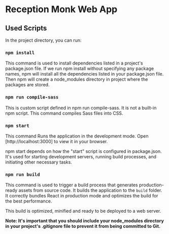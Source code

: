 # Reception Monk Web App


## Used Scripts

In the project directory, you can run:

### `npm install`

This command is used to install dependencies listed in a project's package.json file.  If we run npm install without specifying any package names, npm will install all the dependencies listed in your package.json file. Then npm will create a node_modules directory in project where the packages are stored.

### `npm run compile-sass`

This is custom script defined in npm run compile-sass. It is not a built-in npm script. This command compiles Sass files into CSS. 

### `npm start`

This command Runs the application in the development mode.
Open [http://localhost:3000] to view it in your browser.

npm start depends on how the "start" script is configured in package.json. It's used for starting development servers, running build processes, and initiating other necessary tasks.

### `npm run build`

This command is used to trigger a build process that generates production-ready assets from source code. It builds the application to the `build` folder.\
It correctly bundles React in production mode and optimizes the build for the best performance.

This build is optimized, minified and ready to be deployed to a web server.

**Note: It's important that you should include your node_modules directory in your project's .gitignore file to prevent it from being committed to Git.**
